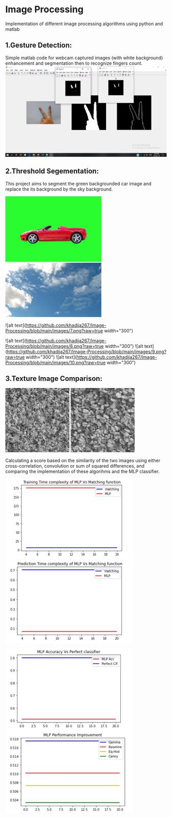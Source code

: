 # Image Processing
Implementation of different image processing algorithms using python and matlab

## 1.Gesture Detection:

Simple matlab code for webcam captured images (with white background) enhancement and segmentation then to recognize fingers count.
<br>
![alt text](https://github.com/khadija267/Image-Processing/blob/main/images/1.png?raw=true)


## 2.Threshold Segementation:
This project aims to segment the green backgrounded car image and replace the its background by the sky background.
<p float="center">
  <img src="https://github.com/khadija267/Image-Processing/blob/main/images/car_green_screen.jpg?raw=true" width="300" /> 
    <img src="https://github.com/khadija267/Image-Processing/blob/main/images/sky.jpg?raw=true" width="300" /> 
</p>

![alt text](https://github.com/khadija267/Image-Processing/blob/main/images/7.png?raw=true width="300")

![alt text](https://github.com/khadija267/Image-Processing/blob/main/images/8.png?raw=true width="300")
![alt text](https://github.com/khadija267/Image-Processing/blob/main/images/9.png?raw=true width="300")
![alt text](https://github.com/khadija267/Image-Processing/blob/main/images/10.png?raw=true width="300")


## 3.Texture Image Comparison:

<p float="center">
  <img src="https://github.com/khadija267/Image-Processing/blob/main/images/12.png?raw=true" width="200" /> 
    <img src="https://github.com/khadija267/Image-Processing/blob/main/images/13.png?raw=true" width="200" /> 
</p>
Calculating a score based on the similarity of the two images using either cross-correlation, convolution or sum of squared differences, and comparing the implementation of these algorihms and the MLP classifier.
<br>
<p float="left">
  <img src="https://github.com/khadija267/Image-Processing/blob/main/images/3.png?raw=true" width="400" />
  <img src="https://github.com/khadija267/Image-Processing/blob/main/images/4.png?raw=true" width="400" /> 

</p>
<p float="left">
  <img src="https://github.com/khadija267/Image-Processing/blob/main/images/5.png?raw=true" width="400" />
  <img src="https://github.com/khadija267/Image-Processing/blob/main/images/6.png?raw=true" width="400" /> 

</p>
<br>





